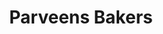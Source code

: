 ---
title: "Parveens Bakers"
url: /thiruvananthapuram/parveens-bakers-parveens-bakers-valiyakattackal/
shop: bakery
---